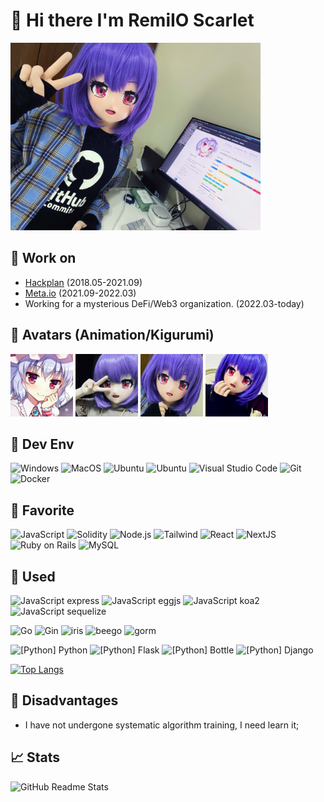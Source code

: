 # 👋 Hi there I'm RemiIO Scarlet
<img alt="old" src="./img/picture.jpg" height="300" />

## 💼 Work on
- [Hackplan](https://github.com/HackPlan) (2018.05-2021.09)
- [Meta.io](https://github.com/Meta-Network) (2021.09-2022.03)
- Working for a mysterious DeFi/Web3  organization. (2022.03-today)

## 👶 Avatars (Animation/Kigurumi)
<img alt="old" src="./img/old-2018.jpg" width="100"/> <img alt="old" src="./img/old-kig.jpg" width="100"/> <img alt="old" src="./img/RemiNew.png" width="100"/> <img alt="old" src="./img/current.jpg" width="100"/>

## 🔧 Dev Env
![Windows](https://img.shields.io/badge/-Windows-0078D6?style=flat-square&logo=windows&logoColor=white)
![MacOS](https://img.shields.io/badge/-Mac_OS-AAA?style=flat-square&logo=macos&logoColor=white)
![Ubuntu](https://img.shields.io/badge/-Ubuntu-DD4814?style=flat-square&logo=ubuntu&logoColor=white)
![Ubuntu](https://img.shields.io/badge/-openSUSE-73BA25?style=flat-square&logo=opensuse&logoColor=white)
![Visual Studio Code](https://img.shields.io/badge/-Visual_Studio_Code-007ACC?style=flat-square&logo=visual-studio-code&logoColor=white)
![Git](https://img.shields.io/badge/-Git-F05032?style=flat-square&logo=git&logoColor=white)
![Docker](https://img.shields.io/badge/-Docker-2496ed?style=flat-square&logo=Docker&logoColor=white)

## 🍎 Favorite
![JavaScript](https://img.shields.io/badge/-JavaScript-F4D500?style=flat-square&logo=javascript&logoColor=white)
![Solidity](https://img.shields.io/badge/-Solidity-333333?style=flat-square&logo=solidity&logoColor=white)
![Node.js](https://img.shields.io/badge/-Node.JS-8CC03E?style=flat-square&logo=node.js&logoColor=white)
![Tailwind](https://img.shields.io/badge/-TailwindCss-26B7A4?style=flat-square&logo=tailwind-css&logoColor=white)
![React](https://img.shields.io/badge/-React.js-2A2B2D?style=flat-square&logo=react&logoColor=white)
![NextJS](https://img.shields.io/badge/-Next.js-2A2B2D?style=flat-square&logo=react&logoColor=white)
![Ruby on Rails](https://img.shields.io/badge/-Ruby_On_Rails-C60000?style=flat-square&logo=ruby-on-rails&logoColor=white)
![MySQL](https://img.shields.io/badge/-MySQL-007096?style=flat-square&logo=mysql&logoColor=white)

## 🧾 Used
![JavaScript express](https://img.shields.io/badge/-expressjs-F4D500?style=flat-square&logo=javascript&logoColor=white)
![JavaScript eggjs](https://img.shields.io/badge/-eggjs-F4D500?style=flat-square&logo=javascript&logoColor=white)
![JavaScript koa2](https://img.shields.io/badge/-koa2-F4D500?style=flat-square&logo=javascript&logoColor=white)
![JavaScript sequelize](https://img.shields.io/badge/-sequelize-F4D500?style=flat-square&logo=javascript&logoColor=white)

![Go](https://img.shields.io/badge/-Go-73CCDC?style=flat-square&logo=go&logoColor=white)
![Gin](https://img.shields.io/badge/-Gin-73CCDC?style=flat-square&logo=go&logoColor=white)
![iris](https://img.shields.io/badge/-iris-73CCDC?style=flat-square&logo=go&logoColor=white)
![beego](https://img.shields.io/badge/-beego-73CCDC?style=flat-square&logo=go&logoColor=white)
![gorm](https://img.shields.io/badge/-gorm-73CCDC?style=flat-square&logo=go&logoColor=white)
  
![[Python] Python](https://img.shields.io/badge/-Python-339900?style=flat-square&logo=Python&logoColor=white)
![[Python] Flask](https://img.shields.io/badge/-Flask-339900?style=flat-square&logo=Python&logoColor=white)
![[Python] Bottle](https://img.shields.io/badge/-Bottle-339900?style=flat-square&logo=Python&logoColor=white)
![[Python] Django](https://img.shields.io/badge/-Django-339900?style=flat-square&logo=Python&logoColor=white)
  


[![Top Langs](https://github-readme-stats.vercel.app/api/top-langs/?username=u-u-z&layout=compact)](https://github.com/anuraghazra/github-readme-stats)

## 🌱 Disadvantages
- I have not undergone systematic algorithm training, I need learn it;

## 📈 Stats
![GitHub Readme Stats][ReadmeStats-Image]

[ReadmeStats-Image]: https://github-readme-stats.vercel.app/api?username=u-u-z&show_icons=true&bg_color=ffffff "GitHub Readme Stats"


